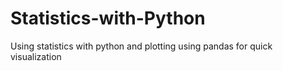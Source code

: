 # Statistics-with-Python
Using statistics with python and plotting using pandas for quick visualization 
